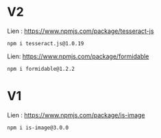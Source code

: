 # V2

Lien : https://www.npmjs.com/package/tesseract-js
  
    npm i tesseract.js@1.0.19
    
Lien: https://www.npmjs.com/package/formidable

    npm i formidable@1.2.2
    
# V1
    
Lien : https://www.npmjs.com/package/is-image
    
    npm i is-image@3.0.0
